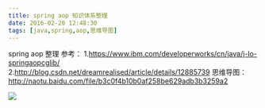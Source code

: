 ```yaml
---
title: spring aop 知识体系整理
date: 2016-02-20 12:48:30
tags: [java,spring,aop,思维导图]
---
```


spring aop 整理
参考：
     1.https://www.ibm.com/developerworks/cn/java/j-lo-springaopcglib/
     2.http://blog.csdn.net/dreamrealised/article/details/12885739
思维导图：
     http://naotu.baidu.com/file/b3c0f4b10b0af258be629adb3b3259a2

![](/images/java-spring-aop.png)